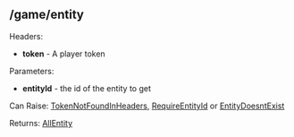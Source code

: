 ## /game/entity

Headers:  
  - **token** - A player token  

Parameters:  
  - **entityId** - the id of the entity to get  

Can Raise: [TokenNotFoundInHeaders](https://github.com/mateoox600/RGRPG/blob/master/docs/errors/TokenNotFoundInHeaders.md), [RequireEntityId](https://github.com/mateoox600/RGRPG/blob/master/docs/errors/entity/RequireEntityId.md) or [EntityDoesntExist](https://github.com/mateoox600/RGRPG/blob/master/docs/errors/entity/EntityDoesntExist.md)

Returns: [AllEntity](https://github.com/mateoox600/RGRPG/blob/master/docs/structure/entity/AllEntity.md)